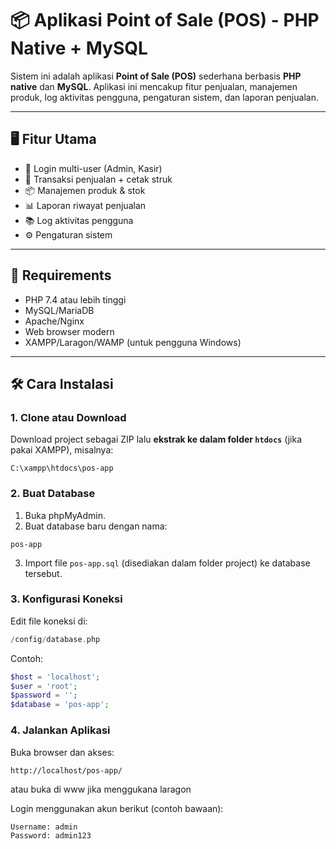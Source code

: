 # 📦 Aplikasi Point of Sale (POS) - PHP Native + MySQL

Sistem ini adalah aplikasi **Point of Sale (POS)** sederhana berbasis **PHP native** dan **MySQL**. Aplikasi ini mencakup fitur penjualan, manajemen produk, log aktivitas pengguna, pengaturan sistem, dan laporan penjualan.

---

## 🖥️ Fitur Utama

- 🔐 Login multi-user (Admin, Kasir)
- 🧾 Transaksi penjualan + cetak struk
- 📦 Manajemen produk & stok
- 📊 Laporan riwayat penjualan
- 📚 Log aktivitas pengguna
- ⚙️ Pengaturan sistem

---

## 🧰 Requirements

- PHP 7.4 atau lebih tinggi
- MySQL/MariaDB
- Apache/Nginx
- Web browser modern
- XAMPP/Laragon/WAMP (untuk pengguna Windows)

---

## 🛠️ Cara Instalasi

### 1. Clone atau Download

Download project sebagai ZIP lalu **ekstrak ke dalam folder `htdocs`** (jika pakai XAMPP), misalnya:

```
C:\xampp\htdocs\pos-app
```

### 2. Buat Database

1. Buka phpMyAdmin.
2. Buat database baru dengan nama:

```
pos-app
```

3. Import file `pos-app.sql` (disediakan dalam folder project) ke database tersebut.

### 3. Konfigurasi Koneksi

Edit file koneksi di:

```php
/config/database.php
```

Contoh:

```php
$host = 'localhost';
$user = 'root';
$password = '';
$database = 'pos-app';
```

### 4. Jalankan Aplikasi

Buka browser dan akses:

```
http://localhost/pos-app/
```

atau buka di www jika menggukana laragon

Login menggunakan akun berikut (contoh bawaan):

```
Username: admin
Password: admin123
```
